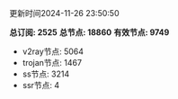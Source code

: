 更新时间2024-11-26 23:50:50

**总订阅: 2525**
**总节点: 18860**
**有效节点: 9749**
- v2ray节点: 5064
- trojan节点: 1467
- ss节点: 3214
- ssr节点: 4
